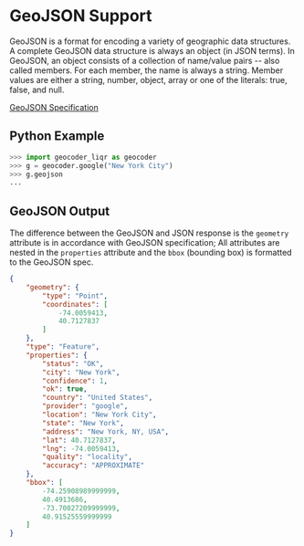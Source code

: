 # GeoJSON Support

GeoJSON is a format for encoding a variety of geographic data structures. A complete GeoJSON data structure is always an object (in JSON terms). In GeoJSON, an object consists of a collection of name/value pairs -- also called members. For each member, the name is always a string. Member values are either a string, number, object, array or one of the literals: true, false, and null.

[GeoJSON Specification](http://geojson.org/geojson-spec.html)

## Python Example

```python
>>> import geocoder_liqr as geocoder
>>> g = geocoder.google("New York City")
>>> g.geojson
...
```

## GeoJSON Output

The difference between the GeoJSON and JSON response is the `geometry` attribute is in accordance with GeoJSON specification; All attributes are nested in the `properties` attribute and the `bbox` (bounding box) is formatted to the GeoJSON spec.

```json
{
    "geometry": {
        "type": "Point",
        "coordinates": [
            -74.0059413,
            40.7127837
        ]
    },
    "type": "Feature",
    "properties": {
        "status": "OK",
        "city": "New York",
        "confidence": 1,
        "ok": true,
        "country": "United States",
        "provider": "google",
        "location": "New York City",
        "state": "New York",
        "address": "New York, NY, USA",
        "lat": 40.7127837,
        "lng": -74.0059413,
        "quality": "locality",
        "accuracy": "APPROXIMATE"
    },
    "bbox": [
        -74.25908989999999,
        40.4913686,
        -73.70027209999999,
        40.91525559999999
    ]
}
```
